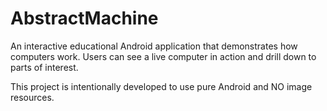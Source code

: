 # AbstractMachine
An interactive educational Android application that demonstrates how computers work. Users can see a live computer in action and drill down to parts of interest.

This project is intentionally developed to use pure Android and NO image resources.
